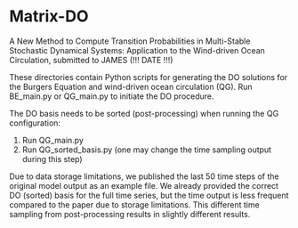 # Matrix-DO

A New Method to Compute Transition Probabilities in Multi-Stable Stochastic Dynamical Systems: Application to the Wind-driven Ocean Circulation, submitted to JAMES (!!! DATE !!!)

These directories contain Python scripts for generating the DO solutions for the Burgers Equation and wind-driven ocean circulation (QG).
Run BE_main.py or QG_main.py to initiate the DO procedure.

The DO basis needs to be sorted (post-processing) when running the QG configuration:

1) Run QG_main.py
2) Run QG_sorted_basis.py (one may change the time sampling output during this step)

Due to data storage limitations, we published the last 50 time steps of the original model output as an example file. We already provided the correct DO (sorted) basis for the full time series, but the time output is less frequent compared to the paper due to storage limitations. This different time sampling from post-processing results in slightly different results.
